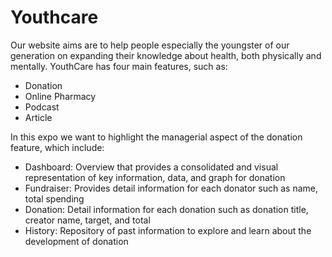 # Youthcare
Our website aims are to help people especially the youngster of our generation on expanding their knowledge about health, both physically and mentally. YouthCare has four main features, such as:
* Donation
* Online Pharmacy
* Podcast
* Article

In this expo we want to highlight the managerial aspect of the donation feature, which include:
* Dashboard: Overview that provides a consolidated and visual representation of key information, data, and graph for donation
* Fundraiser: Provides detail information for each donator such as name, total spending
* Donation: Detail information for each donation such as donation title, creator name, target, and total
* History: Repository of past information to explore and learn about the development of donation 
